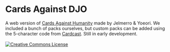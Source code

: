 # Cards Against DJO

A web version of <a href="http://cardsagainsthumanity.com/">Cards Against Humanity</a> made by Jelmerro & Yoeori.
We included a bunch of packs ourselves, but custom packs can be added using the 5-character code from <a href="http://cardcastgame.com">Cardcast</a>.
Still in early development.
<br /><br />
<a rel="license" href="http://creativecommons.org/licenses/by-nc-sa/4.0/">
	<img alt="Creative Commons License" style="border-width:0" src="https://i.creativecommons.org/l/by-nc-sa/4.0/88x31.png" />
</a>
